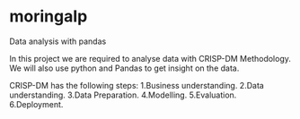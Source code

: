 # moringaIp
Data analysis with pandas

In this project we are required to analyse data with CRISP-DM Methodology. We will also use python and Pandas to get insight on the data.

CRISP-DM has the following steps:
 1.Business understanding.
 2.Data understanding.
 3.Data Preparation.
 4.Modelling.
 5.Evaluation.
 6.Deployment.
